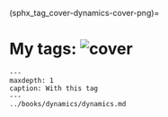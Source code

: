 (sphx_tag_cover-dynamics-cover-png)=
# My tags: ![cover](dynamics-cover.png)

```{toctree}
---
maxdepth: 1
caption: With this tag
---
../books/dynamics/dynamics.md
```
